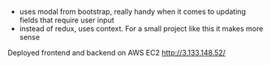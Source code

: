 - uses modal from bootstrap, really handy when it comes to updating fields that require user input
- instead of redux, uses context. For a small project like this it makes more sense

Deployed frontend and backend on AWS EC2 http://3.133.148.52/
